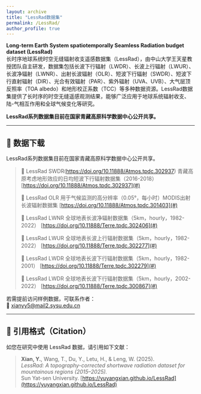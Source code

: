 ```yaml
---
layout: archive
title: "LessRad数据集"
permalink: /LessRad/
author_profile: true
---
```


**Long-term Earth System spatiotemporally Seamless Radiation budget dataset (LessRad)**  
    长时序地球系统时空无缝辐射收支遥感数据集（LessRad），由中山大学王天星教授团队自主研发，数据集包括长波下行辐射（LWDR）、长波上行辐射（LWUR）、长波净辐射（LWNR）、出射长波辐射（OLR）、短波下行辐射（SWDR）、短波下行直射辐射（DIR）、光合有效辐射（PAR）、紫外辐射（UVA、UVB）、大气层顶反照率（TOA albedo）和地形校正系数（TCC）等多种数据资源。LessRad数据集提供了长时序的时空无缝遥感观测结果，能够广泛应用于地球系统辐射收支、陆-气相互作用和全球气候变化等研究。
    
**LessRad系列数据集目前在国家青藏高原科学数据中心公开共享。**

---

## 📂 数据下载

LessRad系列数据集目前在国家青藏高原科学数据中心公开共享。


> 🔗 LessRad SWDR(https://doi.org/10.11888/Atmos.tpdc.302937)
> 青藏高原考虑地形效应的日均短波下行辐射数据集（2016-2018）
> [https://doi.org/10.11888/Atmos.tpdc.302937](#)
>
> 
> 🔗 LessRad OLR
> 用于气候监测的高分辨率（0.05°，每小时）MODIS出射长波辐射数据集
> [https://doi.org/10.11888/Atmos.tpdc.301403](#)
>
> 
> 🔗 LessRad LWNR
> 全球地表长波净辐射数据集（5km，hourly，1982-2022）
> [https://doi.org/10.11888/Terre.tpdc.302406](#)
>
> 
> 🔗 LessRad LWUR
全球地表长波上行辐射数据集（5km，hourly，1982-2022）
> [https://doi.org/10.11888/Terre.tpdc.302277](#)
>
> 
> 🔗 LessRad LWDR
> 全球地表长波下行辐射数据集（5km，hourly，1982-2001）
 [https://doi.org/10.11888/Terre.tpdc.302279](#)
>
> 
> 🔗 LessRad LWDR
 全球地表长波下行辐射数据集（5km，hourly，2002-2022）
 [https://doi.org/10.11888/Terre.tpdc.300867](#)

若需提前访问样例数据，可联系作者：  
📧 [xianyy5@mail2.sysu.edu.cn](mailto:xianyy5@mail2.sysu.edu.cn)

---

## 📖 引用格式（Citation）

如您在研究中使用 LessRad 数据，请引用如下文献：
> **Xian, Y.**, Wang, T., Du, Y., Letu, H., & Leng, W. (2025).  
> *LessRad: A topography-corrected shortwave radiation dataset for mountainous regions (2015–2025).*  
> Sun Yat-sen University. [https://yuyangxian.github.io/LessRad](https://yuyangxian.github.io/LessRad)
